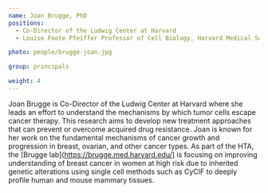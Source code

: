```yaml
---
name: Joan Brugge, PhD
positions:
  - Co-Director of the Ludwig Center at Harvard
  - Louise Foote Pfeiffer Professor of Cell Biology, Harvard Medical School

photo: people/brugge-joan.jpg

group: principals

weight: 4
---
```


Joan Brugge is Co-Director of the Ludwig Center at Harvard where she leads an effort to understand the mechanisms by which tumor cells escape cancer therapy. This research aims to develop new treatment approaches that can prevent or overcome acquired drug resistance. Joan is known for her work on the fundamental mechanisms of cancer growth and progression in breast, ovarian, and other cancer types. As part of the HTA, the [Brugge lab](https://brugge.med.harvard.edu/] is focusing on improving understanding of breast cancer in women at high risk due to inherited genetic alterations using single cell methods such as CyCIF to deeply profile human and mouse mammary tissues.
